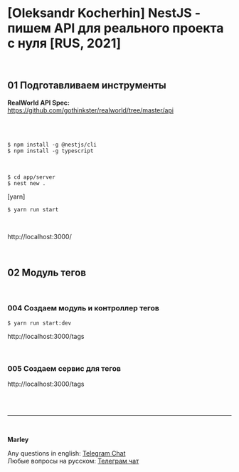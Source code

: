 # [Oleksandr Kocherhin] NestJS - пишем API для реального проекта с нуля [RUS, 2021]

<br/>

## 01 Подготавливаем инструменты

**RealWorld API Spec:**  
https://github.com/gothinkster/realworld/tree/master/api

<br/>

<br/>

    $ npm install -g @nestjs/cli
    $ npm install -g typescript

<br/>

    $ cd app/server
    $ nest new .

[yarn]

    $ yarn run start

<br/>

http://localhost:3000/

<br/>

## 02 Модуль тегов

<br/>

### 004 Создаем модуль и контроллер тегов

    $ yarn run start:dev

http://localhost:3000/tags

<br/>

### 005 Создаем сервис для тегов

http://localhost:3000/tags

<br/><br/>

---

<br/>

**Marley**

Any questions in english: <a href="https://jsdev.org/chat/">Telegram Chat</a>  
Любые вопросы на русском: <a href="https://jsdev.ru/chat/">Телеграм чат</a>
